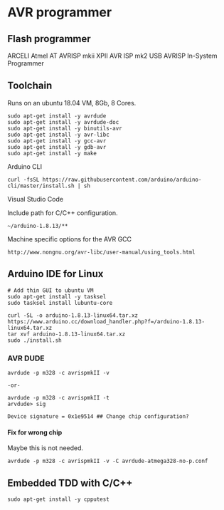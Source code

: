 # AVR programmer

## Flash programmer

ARCELI Atmel AT AVRISP mkii XPII AVR ISP mk2 USB AVRISP In-System Programmer

## Toolchain

Runs on an ubuntu 18.04 VM, 8Gb, 8 Cores.

```console
sudo apt-get install -y avrdude
sudo apt-get install -y avrdude-doc
sudo apt-get install -y binutils-avr
sudo apt-get install -y avr-libc
sudo apt-get install -y gcc-avr
sudo apt-get install -y gdb-avr
sudo apt-get install -y make 
```

Arduino CLI

```
curl -fsSL https://raw.githubusercontent.com/arduino/arduino-cli/master/install.sh | sh
```

Visual Studio Code 

Include path for C/C++ configuration.

```
~/arduino-1.8.13/**
```

Machine specific options for the AVR GCC

```
http://www.nongnu.org/avr-libc/user-manual/using_tools.html
```

## Arduino IDE for Linux

```console
# Add thin GUI to ubuntu VM
sudo apt-get install -y tasksel
sudo tasksel install lubuntu-core

curl -SL -o arduino-1.8.13-linux64.tar.xz https://www.arduino.cc/download_handler.php?f=/arduino-1.8.13-linux64.tar.xz
tar xvf arduino-1.8.13-linux64.tar.xz
sudo ./install.sh
```

### AVR DUDE

```console
avrdude -p m328 -c avrispmkII -v

-or-

avrdude -p m328 -c avrispmkII -t
arvdude> sig

Device signature = 0x1e9514 ## Change chip configuration?
```

#### Fix for wrong chip

Maybe this is not needed.

```console
avrdude -p m328 -c avrispmkII -v -C avrdude-atmega328-no-p.conf
```

## Embedded TDD with C/C++

```console
sudo apt-get install -y cpputest
```
